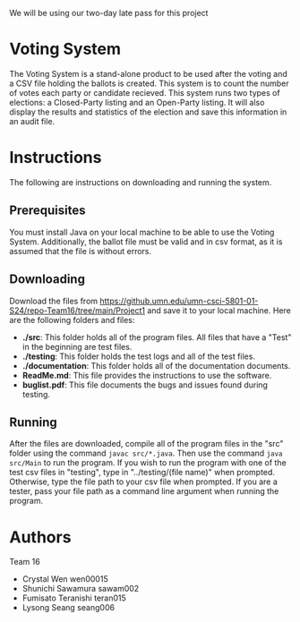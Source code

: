 We will be using our two-day late pass for this project

# Voting System
The Voting System is a stand-alone product to be used after the voting and a CSV file holding the ballots is created. This system is to count the number of votes each party or candidate recieved. This system runs two types of elections: a Closed-Party listing and an Open-Party listing. It will also display the results and statistics of the election and save this information in an audit file.

# Instructions
The following are instructions on downloading and running the system.

## Prerequisites
You must install Java on your local machine to be able to use the Voting System. Additionally, the ballot file must be valid and in csv format, as it is assumed that the file is without errors.

## Downloading
Download the files from https://github.umn.edu/umn-csci-5801-01-S24/repo-Team16/tree/main/Project1 and save it to your local machine. Here are the following folders and files:
- **./src**: This folder holds all of the program files. All files that have a "Test" in the beginning are test files.
- **./testing**: This folder holds the test logs and all of the test files.
- **./documentation**: This folder holds all of the documentation documents.
- **ReadMe.md**: This file provides the instructions to use the software.
- **buglist.pdf**: This file documents the bugs and issues found during testing.

## Running
After the files are downloaded, compile all of the program files in the "src" folder using the command `javac src/*.java`. Then use the command `java src/Main` to run the program. If you wish to run the program with one of the test csv files in "testing", type in "../testing/(file name)" when prompted. Otherwise, type the file path to your csv file when prompted. If you are a tester, pass your file path as a command line argument when running the program.

# Authors
Team 16
- Crystal Wen wen00015
- Shunichi Sawamura sawam002
- Fumisato Teranishi teran015
- Lysong Seang seang006
